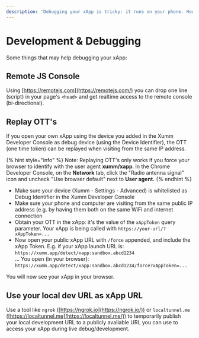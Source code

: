 ```yaml
---
description: 'Debugging your xApp is tricky: it runs on your phone. How to access the logs?'
---
```


# Development & Debugging

Some things that may help debugging your xApp:

## Remote JS Console

Using [https://remotejs.com](https://remotejs.com/) you can drop one line (script) in your page's `<head>` and get realtime access to the remote console (bi-directional).

## Replay OTT's

If you open your own xApp using the device you added in the Xumm Developer Console as debug device (using the Device Identifier), the OTT (one time token) can be replayed when visiting from the same IP address.

{% hint style="info" %}
Note: Replaying OTT's only works if you force your browser to identify with the user agent **xumm/xapp**. In the Chrome Developer Console, on the **Network** tab, click the "Radio antenna signal" icon and uncheck "Use browser default" next to **User agent.**
{% endhint %}

* Make sure your device (Xumm - Settings - Advanced) is whitelisted as Debug Identifier in the Xumm Developer Console
* Make sure your phone and computer are visiting from the same public IP address (e.g. by having them both on the same WiFi and internet connection
* Obtain your OTT in the xApp: it's the value of the `xAppToken` query parameter. Your xApp is being called with `https://your-url/?xAppToken=...`
* Now open your public xApp URL with `/force` appended, and include the xApp Token. E.g. if your xApp launch URL is:\
  `https://xumm.app/detect/xapp:sandbox.abcd1234`\
  ... You open (in your browser):\
  `https://xumm.app/detect/xapp:sandbox.abcd1234/force?xAppToken=...`

You will now see your xApp in your browser.

## Use your local dev URL as xApp URL

Use a tool like `ngrok` ([https://ngrok.io](https://ngrok.io/)) or `localtunnel.me` ([https://localtunnel.me](https://localtunnel.me/)) to temporarily publish your local development URL to a publicly available URL you can use to access your xApp during live debug/development.
